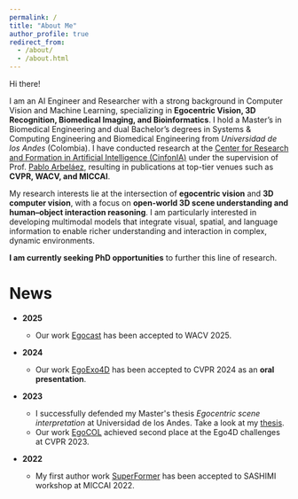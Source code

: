 ```yaml
---
permalink: /
title: "About Me"
author_profile: true
redirect_from: 
  - /about/
  - /about.html
---
```


Hi there!  

I am an AI Engineer and Researcher with a strong background in Computer Vision and Machine Learning, specializing in **Egocentric Vision, 3D Recognition, Biomedical Imaging, and Bioinformatics**. I hold a Master’s in Biomedical Engineering and dual Bachelor’s degrees in Systems & Computing Engineering and Biomedical Engineering from *Universidad de los Andes* (Colombia). I have conducted research at the [Center for Research and Formation in Artificial Intelligence (CinfonIA)](https://cinfonia.uniandes.edu.co/) under the supervision of Prof. [Pablo Arbeláez](https://scholar.google.com/citations?hl=es&user=k0nZO90AAAAJ), resulting in publications at top-tier venues such as **CVPR, WACV, and MICCAI**.  

My research interests lie at the intersection of **egocentric vision** and **3D computer vision**, with a focus on **open-world 3D scene understanding and human–object interaction reasoning**. I am particularly interested in developing multimodal models that integrate visual, spatial, and language information to enable richer understanding and interaction in complex, dynamic environments.  

**I am currently seeking PhD opportunities** to further this line of research.



News
======

- **2025**
    - Our work [Egocast](https://bcv-uniandes.github.io/egocast-wp/) has been accepted to WACV 2025.

- **2024**
    - Our work [EgoExo4D](https://ego-exo4d-data.org/) has been accepted to CVPR 2024 as an **oral presentation**.

- **2023**
    - I successfully defended my Master's thesis *Egocentric scene interpretation* at Universidad de los Andes. Take a look at my [thesis](https://cdforigua05.github.io/files/Egocentric_Scene_Interpretation.pdf).
    - Our work [EgoCOL](https://arxiv.org/pdf/2306.16606) achieved second place at the Ego4D challenges at CVPR 2023.

- **2022**
    - My first author work [SuperFormer](https://arxiv.org/pdf/2406.03359) has been accepted to SASHIMI workshop at MICCAI 2022.


